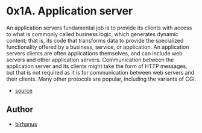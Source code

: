
# 0x1A. Application server

An application servers fundamental job is to provide its clients with access to what is commonly called business logic, which generates dynamic content; that is, its code that transforms data to provide the specialized functionality offered by a business, service, or application. An application servers clients are often applications themselves, and can include web servers and other application servers. Communication between the application server and its clients might take the form of HTTP messages, but that is not required as it is for communication between web servers and their clients. Many other protocols are popular, including the variants of CGI.
- [source](https://www.nginx.com/resources/glossary/application-server-vs-web-server/)


## Author

- [birhanus](https://www.github.com/birhanus)


